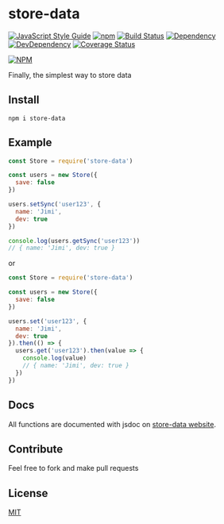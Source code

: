 # store-data
[![JavaScript Style Guide](https://img.shields.io/badge/code_style-standard-brightgreen.svg)](https://standardjs.com)
[![npm](https://img.shields.io/npm/l/store-data.svg)](https://github.com/ItsJimi/store-data/blob/master/LICENSE)
[![Build Status](https://travis-ci.org/ItsJimi/store-data.svg?branch=master)](https://travis-ci.org/ItsJimi/store-data)
[![Dependency](https://david-dm.org/ItsJimi/store-data.svg)](https://david-dm.org/ItsJimi/store-data)
[![DevDependency](https://david-dm.org/ItsJimi/store-data/dev-status.svg)](https://david-dm.org/ItsJimi/store-data?type=dev)
[![Coverage Status](https://coveralls.io/repos/github/ItsJimi/store-data/badge.svg?branch=master)](https://coveralls.io/github/ItsJimi/store-data?branch=master)

[![NPM](https://nodei.co/npm/store-data.png?compact=true)](https://nodei.co/npm/store-data/)

Finally, the simplest way to store data

## Install
```
npm i store-data
```

## Example
```javascript
const Store = require('store-data')

const users = new Store({
  save: false
})

users.setSync('user123', {
  name: 'Jimi',
  dev: true
})

console.log(users.getSync('user123'))
// { name: 'Jimi', dev: true }
```
or
```javascript
const Store = require('store-data')

const users = new Store({
  save: false
})

users.set('user123', {
  name: 'Jimi',
  dev: true
}).then(() => {
  users.get('user123').then(value => {
    console.log(value)
    // { name: 'Jimi', dev: true }
  })
})
```

## Docs
All functions are documented with jsdoc on [store-data website](https://itsjimi.github.io/store-data).

## Contribute
Feel free to fork and make pull requests

## License
[MIT](https://github.com/ItsJimi/store-data/blob/master/LICENSE)
